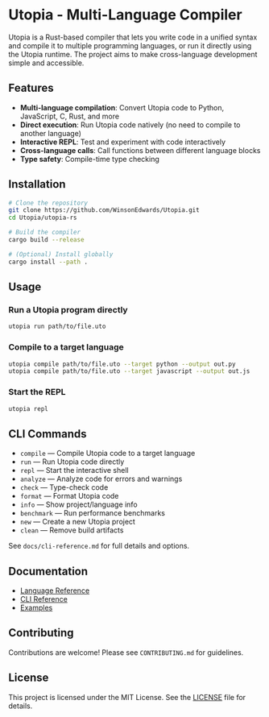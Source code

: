 # Utopia - Multi-Language Compiler

Utopia is a Rust-based compiler that lets you write code in a unified syntax and compile it to multiple programming languages, or run it directly using the Utopia runtime. The project aims to make cross-language development simple and accessible.

## Features
- **Multi-language compilation**: Convert Utopia code to Python, JavaScript, C, Rust, and more
- **Direct execution**: Run Utopia code natively (no need to compile to another language)
- **Interactive REPL**: Test and experiment with code interactively
- **Cross-language calls**: Call functions between different language blocks
- **Type safety**: Compile-time type checking

## Installation

```bash
# Clone the repository
git clone https://github.com/WinsonEdwards/Utopia.git
cd Utopia/utopia-rs

# Build the compiler
cargo build --release

# (Optional) Install globally
cargo install --path .
```

## Usage

### Run a Utopia program directly
```bash
utopia run path/to/file.uto
```

### Compile to a target language
```bash
utopia compile path/to/file.uto --target python --output out.py
utopia compile path/to/file.uto --target javascript --output out.js
```

### Start the REPL
```bash
utopia repl
```

## CLI Commands

- `compile` — Compile Utopia code to a target language
- `run` — Run Utopia code directly
- `repl` — Start the interactive shell
- `analyze` — Analyze code for errors and warnings
- `check` — Type-check code
- `format` — Format Utopia code
- `info` — Show project/language info
- `benchmark` — Run performance benchmarks
- `new` — Create a new Utopia project
- `clean` — Remove build artifacts

See `docs/cli-reference.md` for full details and options.

## Documentation
- [Language Reference](docs/language-reference.md)
- [CLI Reference](docs/cli-reference.md)
- [Examples](docs/examples.md)

## Contributing

Contributions are welcome! Please see `CONTRIBUTING.md` for guidelines.

## License

This project is licensed under the MIT License. See the [LICENSE](LICENSE) file for details.
